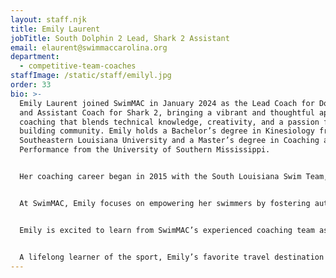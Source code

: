 ```yaml
---
layout: staff.njk
title: Emily Laurent
jobTitle: South Dolphin 2 Lead, Shark 2 Assistant
email: elaurent@swimmaccarolina.org
department:
  - competitive-team-coaches
staffImage: /static/staff/emilyl.jpg
order: 33
bio: >-
  Emily Laurent joined SwimMAC in January 2024 as the Lead Coach for Dolphin 2
  and Assistant Coach for Shark 2, bringing a vibrant and thoughtful approach to
  coaching that blends technical knowledge, creativity, and a passion for
  building community. Emily holds a Bachelor’s degree in Kinesiology from
  Southeastern Louisiana University and a Master’s degree in Coaching and Sports
  Performance from the University of Southern Mississippi.


  Her coaching career began in 2015 with the South Louisiana Swim Team, where she served as Head Age Group Coach and developed a deep commitment to guiding young athletes in both their athletic performance and personal growth. Over the years, Emily has continued to expand her impact through professional development opportunities. She was selected as a 2025 Timothy Welsh ASCA Fellow, a distinction aimed at developing future coach-leaders on and off the deck. The fellowship is centered around the completion of a research project done in the year between ASCA World Clinics with this years topic "Our Greatest Asset: Holding on to Great Coaches-A Coach Sustainability Study." She also participated in USA Swimming’s 2025 Women in Governance program, which identifies, educates, supports and mentors female coaches who wish to be more involved in organizational governance. 


  At SwimMAC, Emily focuses on empowering her swimmers by fostering autonomy and inspiring personal growth. In her role, she helps guide young athletes through key stages of development, preparing them for both team tryouts and lifelong success. Her coaching philosophy is aligned with SwimMAC’s mission to develop champions in and out of the pool, and she is dedicated to mentoring her swimmers in ways that will impact their lives beyond their competitive years.


  Emily is excited to learn from SwimMAC’s experienced coaching team as she works toward her goal of coaching senior-level athletes in the future. She draws inspiration from her mentors, including Dr. Emily Beasley, who encouraged her passion for athletics, and Dr. Bing Athey, who guided her in aquatic sports education. Emily’s favorite advice, “Do something today that your future self will thank you for,” reflects her commitment to continuous growth and self-improvement.


  A lifelong learner of the sport, Emily’s favorite travel destination is Memphis, Tennessee—a place she loved so much that she named her 2.5-year-old Dalmatian, Memphis, after it. For Emily, SwimMAC represents a unique opportunity to build lasting connections within a supportive community, one where she’s excited to help young swimmers reach their full potential.
---
```

